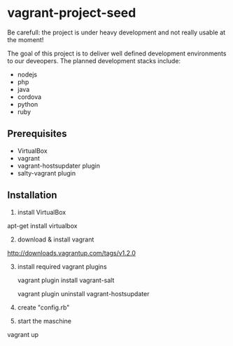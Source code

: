 vagrant-project-seed
======================

Be carefull: the project is under heavy development and not really usable at the moment!


The goal of this project is to deliver well defined development environments to our
deveopers. The planned development stacks include:

* nodejs
* php
* java
* cordova
* python
* ruby 

Prerequisites
---------------------

* VirtualBox
* vagrant
* vagrant-hostsupdater plugin
* salty-vagrant plugin


Installation
--------------------

1. install VirtualBox 

apt-get install virtualbox

2. download & install vagrant 

http://downloads.vagrantup.com/tags/v1.2.0

3. install required vagrant plugins

    vagrant plugin install vagrant-salt

    vagrant plugin uninstall vagrant-hostsupdater

4. create "config.rb"

5. start the maschine 

  vagrant up


